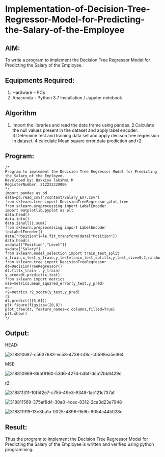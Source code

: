 # Implementation-of-Decision-Tree-Regressor-Model-for-Predicting-the-Salary-of-the-Employee

## AIM:
To write a program to implement the Decision Tree Regressor Model for Predicting the Salary of the Employee.

## Equipments Required:
1. Hardware – PCs
2. Anaconda – Python 3.7 Installation / Jupyter notebook

## Algorithm
1. Import the libraries and read the data frame using pandas.
2.Calculate the null values present in the dataset and apply label encoder.
3.Determine test and training data set and apply decison tree regression in dataset.
4.calculate Mean square error,data prediction and r2.

## Program:
```
/*
Program to implement the Decision Tree Regressor Model for Predicting the Salary of the Employee.
Developed by: Bakkiya lakshmi M
RegisterNumber: 212222220006 
*/
import pandas as pd
data=pd.read_csv('/content/Salary_EX7.csv')
from sklearn.tree import DecisionTreeRegressor,plot_tree
from sklearn.preprocessing import LabelEncoder
import matplotlib.pyplot as plt
data.head()
data.info()
data.isnull().sum()
from sklearn.preprocessing import LabelEncoder
le=LabelEncoder()
data["Position"]=le.fit_transform(data["Position"])
data.head()
x=data[["Position","Level"]]
y=data["Salary"]
from sklearn.model_selection import train_test_split
x_train,x_test,y_train,y_test=train_test_split(x,y,test_size=0.2,random_state=2)
from sklearn.tree import DecisionTreeRegressor
dt=DecisionTreeRegressor()
dt.fit(x_train , y_train)
y_pred=dt.predict(x_test)
from sklearn import metrics
mse=metrics.mean_squared_error(y_test,y_pred)
mse
r2=metrics.r2_score(y_test,y_pred)
r2
dt.predict([[5,6]])
plt.figure(figsize=(20,8))
plot_tree(dt, feature_names=x.columns,filled=True)
plt.show()
*/
```

## Output:
HEAD:

![318810687-c5637683-ec58-4738-bf8c-c0598ea5e364](https://github.com/Bakkiyalakshmi29/Implementation-of-Decision-Tree-Regressor-Model-for-Predicting-the-Salary-of-the-Employee/assets/119406233/49f7b75e-33fd-4fc7-ad6d-b365e87d432d)

MSE:

![318810969-89af8160-53d6-4274-b3bf-dca17bb9429c](https://github.com/Bakkiyalakshmi29/Implementation-of-Decision-Tree-Regressor-Model-for-Predicting-the-Salary-of-the-Employee/assets/119406233/15fadadb-f193-4742-af7c-33b83d0e25c0)

r2:

![318811311-10f5f2e7-c755-49e3-9348-1ac121c737af](https://github.com/Bakkiyalakshmi29/Implementation-of-Decision-Tree-Regressor-Model-for-Predicting-the-Salary-of-the-Employee/assets/119406233/a3ffe252-be82-42cd-8386-ab3ff05a4be5)

![318811569-375af8d4-30a0-4cec-8312-2ca3d23e7948](https://github.com/Bakkiyalakshmi29/Implementation-of-Decision-Tree-Regressor-Model-for-Predicting-the-Salary-of-the-Employee/assets/119406233/f3290fd3-106f-400a-a6d4-1a324b34bc15)

![318811919-13e3ba1a-0025-4896-959b-6054c445028e](https://github.com/Bakkiyalakshmi29/Implementation-of-Decision-Tree-Regressor-Model-for-Predicting-the-Salary-of-the-Employee/assets/119406233/59404d83-8ac2-4e2d-871b-d93364ae5c8a)







## Result:
Thus the program to implement the Decision Tree Regressor Model for Predicting the Salary of the Employee is written and verified using python programming.
